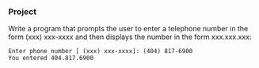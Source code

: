 ### Project

Write a program that prompts the user to enter a telephone number in the form (xxx) xxx-xxxx and then displays the number in the form xxx.xxx.xxx:

```
Enter phone number [ (xxx) xxx-xxxx]: (404) 817-6900
You entered 404.817.6900
```

